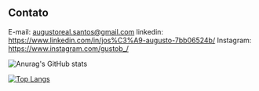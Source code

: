 ## Contato

E-mail: augustoreal.santos@gmail.com
linkedin: https://www.linkedin.com/in/jos%C3%A9-augusto-7bb06524b/
Instagram: https://www.instagram.com/gustob_/

![Anurag's GitHub stats](https://github-readme-stats.vercel.app/api?username=josaugusto&show_icons=true&theme=cobalt)

[![Top Langs](https://github-readme-stats.vercel.app/api/top-langs/?username=josaugusto&layout=compact)](https://github.com/anuraghazra/github-readme-stats)

